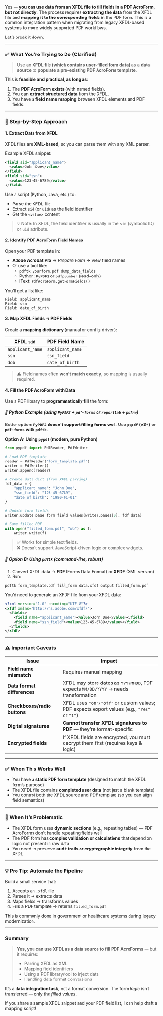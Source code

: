 Yes — **you can use data from an XFDL file to fill fields in a PDF AcroForm**, **but not directly**. The process requires **extracting the data** from the XFDL file and **mapping it to the corresponding fields** in the PDF form. This is a common integration pattern when migrating from legacy XFDL-based systems to more widely supported PDF workflows.

Let’s break it down:

---

### ✅ **What You’re Trying to Do (Clarified)**
> Use an **XFDL file (which contains user-filled form data)** as a **data source** to **populate a pre-existing PDF AcroForm template**.

This is **feasible and practical**, **as long as**:
1. The **PDF AcroForm exists** (with named fields).
2. You can **extract structured data** from the XFDL.
3. You have a **field name mapping** between XFDL elements and PDF fields.

---

### 🔧 Step-by-Step Approach

#### **1. Extract Data from XFDL**
XFDL files are **XML-based**, so you can parse them with any XML parser.

Example XFDL snippet:
```xml
<field sid="applicant_name">
  <value>John Doe</value>
</field>
<field sid="ssn">
  <value>123-45-6789</value>
</field>
```

Use a script (Python, Java, etc.) to:
- Parse the XFDL file
- Extract `sid` (or `uid`) as the field identifier
- Get the `<value>` content

> 💡 Note: In XFDL, the field identifier is usually in the `sid` (symbolic ID) or `uid` attribute.

#### **2. Identify PDF AcroForm Field Names**
Open your PDF template in:
- **Adobe Acrobat Pro** → *Prepare Form* → view field names
- Or use a tool like:
  - `pdftk yourform.pdf dump_data_fields`
  - Python: `PyPDF2` or `pdfplumber` (read-only)
  - iText: `PdfAcroForm.getFormFields()`

You’ll get a list like:
```
Field: applicant_name
Field: ssn
Field: date_of_birth
```

#### **3. Map XFDL Fields → PDF Fields**
Create a **mapping dictionary** (manual or config-driven):

| XFDL `sid`        | PDF Field Name     |
|-------------------|--------------------|
| `applicant_name`  | `applicant_name`   |
| `ssn`             | `ssn_field`        |
| `dob`             | `date_of_birth`    |

> ⚠️ Field names often **won’t match exactly**, so mapping is usually required.

#### **4. Fill the PDF AcroForm with Data**
Use a PDF library to **programmatically fill** the form:

##### 🔹 **Python Example (using `PyPDF2` + `pdf-forms` or `reportlab` + `pdfrw`)**
Better option: **`PyPDF2` doesn’t support filling forms well**. Use **`pypdf` (v3+)** or **`pdf-forms` with `pdftk`**.

**Option A: Using `pypdf` (modern, pure Python)**
```python
from pypdf import PdfReader, PdfWriter

# Load PDF template
reader = PdfReader("form_template.pdf")
writer = PdfWriter()
writer.append(reader)

# Create data dict (from XFDL parsing)
fdf_data = {
    "applicant_name": "John Doe",
    "ssn_field": "123-45-6789",
    "date_of_birth": "1980-01-01"
}

# Update form fields
writer.update_page_form_field_values(writer.pages[0], fdf_data)

# Save filled PDF
with open("filled_form.pdf", "wb") as f:
    writer.write(f)
```

> ✅ Works for simple text fields.  
> ❌ Doesn’t support JavaScript-driven logic or complex widgets.

##### 🔹 **Option B: Using `pdftk` (command-line, robust)**
1. Convert XFDL data → **FDF** (Forms Data Format) or **XFDF** (XML version)
2. Run:
```bash
pdftk form_template.pdf fill_form data.xfdf output filled_form.pdf
```

You’d need to generate an XFDF file from your XFDL data:
```xml
<?xml version="1.0" encoding="UTF-8"?>
<xfdf xmlns="http://ns.adobe.com/xfdf/">
  <fields>
    <field name="applicant_name"><value>John Doe</value></field>
    <field name="ssn_field"><value>123-45-6789</value></field>
  </fields>
</xfdf>
```

---

### ⚠️ Important Caveats

| Issue | Impact |
|------|--------|
| **Field name mismatch** | Requires manual mapping |
| **Data format differences** | XFDL may store dates as `YYYYMMDD`, PDF expects `MM/DD/YYYY` → needs transformation |
| **Checkboxes/radio buttons** | XFDL uses `"on"/"off"` or custom values; PDF expects export values (e.g., `"Yes"` or `"1"`) |
| **Digital signatures** | **Cannot transfer XFDL signatures to PDF** — they’re format-specific |
| **Encrypted fields** | If XFDL fields are encrypted, you must decrypt them first (requires keys & logic) |

---

### ✅ When This Works Well
- You have a **static PDF form template** (designed to match the XFDL form’s purpose)
- The XFDL file contains **completed user data** (not just a blank template)
- You control both the XFDL source and PDF template (so you can align field semantics)

---

### 🚫 When It’s Problematic
- The XFDL form uses **dynamic sections** (e.g., repeating tables) — PDF AcroForms don’t handle repeating fields well
- The PDF form has **complex validation or calculations** that depend on logic not present in raw data
- You need to preserve **audit trails or cryptographic integrity** from the XFDL

---

### 💡 Pro Tip: Automate the Pipeline
Build a small service that:
1. Accepts an `.xfdl` file
2. Parses it → extracts data
3. Maps fields → transforms values
4. Fills a PDF template → returns `filled_form.pdf`

This is commonly done in government or healthcare systems during legacy modernization.

---

### Summary
> **Yes, you can use XFDL as a data source to fill PDF AcroForms** — but it requires:
> - Parsing XFDL as XML
> - Mapping field identifiers
> - Using a PDF library/tool to inject data
> - Handling data format conversions

It’s a **data integration task**, not a format conversion. The form *logic* isn’t transferred — only the *filled values*.

If you share a sample XFDL snippet and your PDF field list, I can help draft a mapping script!